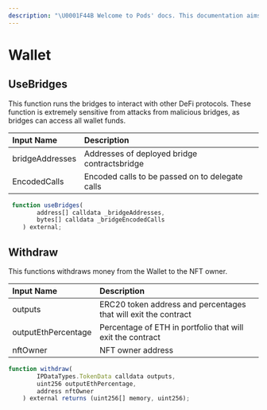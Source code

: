 ```yaml
---
description: "\U0001F44B Welcome to Pods' docs. This documentation aims to provide a high-level overview of the protocol and its existing components."
---
```


# Wallet

## UseBridges

This function runs the bridges to interact with other DeFi protocols. These function is extremely sensitive from attacks from malicious bridges, as bridges can access all wallet funds.

| Input Name | Description |
| :--- | :--- |
| bridgeAddresses | Addresses of deployed bridge contractsbridge |
| EncodedCalls | Encoded calls to be passed on to delegate calls |

```javascript
 function useBridges(
        address[] calldata _bridgeAddresses,
        bytes[] calldata _bridgeEncodedCalls
    ) external;
```

## Withdraw

This functions withdraws money from the Wallet to the NFT owner.

| Input Name | Description |
| :--- | :--- |
| outputs | ERC20 token address and percentages that will exit the contract |
| outputEthPercentage | Percentage of ETH in portfolio that will exit the contract |
| nftOwner | NFT owner address |

```javascript
function withdraw(
        IPDataTypes.TokenData calldata outputs,
        uint256 outputEthPercentage,
        address nftOwner
    ) external returns (uint256[] memory, uint256);
```



